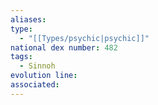 ```yaml
---
aliases: 
type:
  - "[[Types/psychic|psychic]]"
national dex number: 482
tags:
  - Sinnoh
evolution line: 
associated:
---
```

